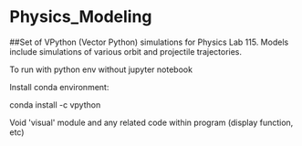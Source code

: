 # Physics_Modeling

##Set of VPython (Vector Python) simulations for Physics Lab 115. Models include simulations of various orbit and projectile trajectories.


To run with python env without jupyter notebook

Install conda environment:

conda install -c vpython


Void 'visual' module and any related code within program (display function, etc)



